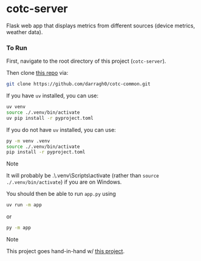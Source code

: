 # cotc-server
Flask web app that displays metrics from different sources (device metrics, weather data).

### To Run
First, navigate to the root directory of this project (`cotc-server`).

Then clone [this repo](https://github.com/darragh0/cotc-common) via:
```sh
git clone https://github.com/darragh0/cotc-common.git
```

If you have `uv` installed, you can use:
```sh
uv venv
source ./.venv/bin/activate
uv pip install -r pyproject.toml
```

If you do not have `uv` installed, you can use:
```sh
py -m venv .venv
source ./.venv/bin/activate
pip install -r pyproject.toml
```

> [!NOTE]  
> It will probably be .\\.venv\Scripts\activate (rather than `source ./.venv/bin/activate`) if you are on Windows.


You should then be able to run `app.py` using 
```sh
uv run -m app
```

or 

```sh
py -m app
```

> [!NOTE]
> This project goes hand-in-hand w/ [this project](https://github.com/darragh0/cotc-client).

